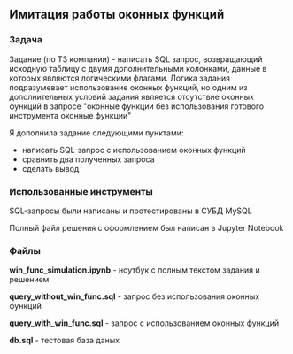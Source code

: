 ## Имитация работы оконных функций
### Задача
Задание (по ТЗ компании) - написать SQL запрос, возвращающий исходную таблицу с двумя дополнительными колонками, данные в которых являются логическими флагами. Логика задания подразумевает использование оконных функций, но одним из дополнительных условий задания является отсутствие оконных функций в запросе "оконные функции без использования готового инструмента оконные функции"

Я дополнила задание следующими пунктами:
- написать SQL-запрос с использованием оконных функций
- сравнить два полученных запроса
- сделать вывод

### Использованные инструменты
SQL-запросы были написаны и протестированы в СУБД MySQL

Полный файл решения с оформлением был написан в Jupyter Notebook

### Файлы
**win_func_simulation.ipynb** - ноутбук с полным текстом задания и решением

**query_without_win_func.sql** - запрос без использования оконных функций

**query_with_win_func.sql** - запрос с использованием оконных функций

**db.sql** - тестовая база даных 
